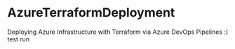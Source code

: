 # AzureTerraformDeployment
Deploying Azure Infrastructure with Terraform via Azure DevOps Pipelines :)
test run